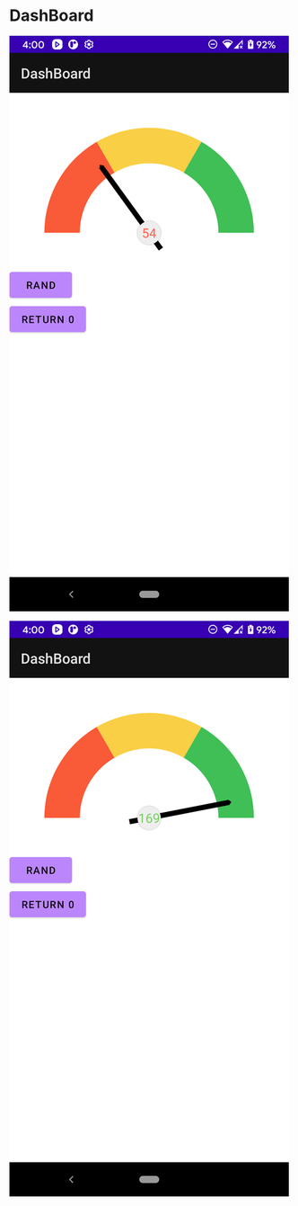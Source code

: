 # DashBoard


![alt tag](https://github.com/rhodonite/DashBoard/blob/master/ScreenShot/Screenshot_20211216-160033.png)

![alt tag](https://github.com/rhodonite/DashBoard/blob/master/ScreenShot/Screenshot_20211216-160042.png)
